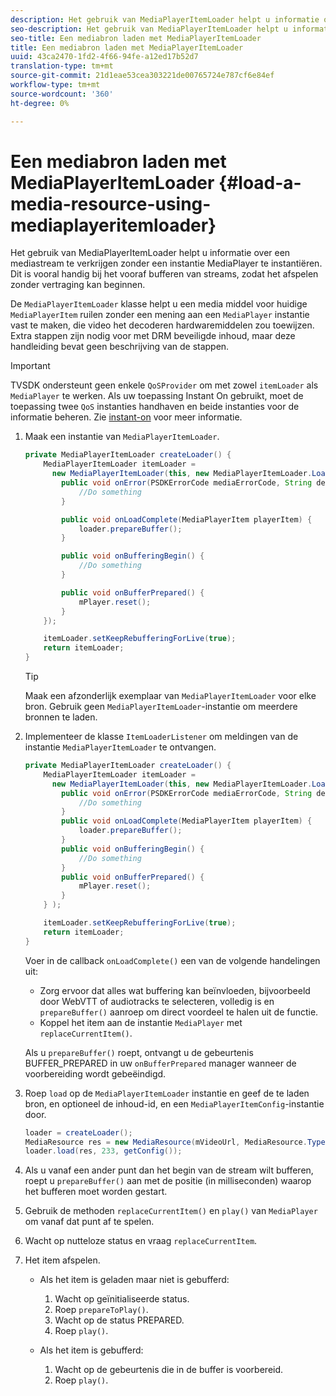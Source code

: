 ```yaml
---
description: Het gebruik van MediaPlayerItemLoader helpt u informatie over een mediastream te verkrijgen zonder een instantie MediaPlayer te instantiëren. Dit is vooral handig bij het vooraf bufferen van streams, zodat het afspelen zonder vertraging kan beginnen.
seo-description: Het gebruik van MediaPlayerItemLoader helpt u informatie over een mediastream te verkrijgen zonder een instantie MediaPlayer te instantiëren. Dit is vooral handig bij het vooraf bufferen van streams, zodat het afspelen zonder vertraging kan beginnen.
seo-title: Een mediabron laden met MediaPlayerItemLoader
title: Een mediabron laden met MediaPlayerItemLoader
uuid: 43ca2470-1fd2-4f66-94fe-a12ed17b52d7
translation-type: tm+mt
source-git-commit: 21d1eae53cea303221de00765724e787cf6e84ef
workflow-type: tm+mt
source-wordcount: '360'
ht-degree: 0%

---
```



# Een mediabron laden met MediaPlayerItemLoader {#load-a-media-resource-using-mediaplayeritemloader}

Het gebruik van MediaPlayerItemLoader helpt u informatie over een mediastream te verkrijgen zonder een instantie MediaPlayer te instantiëren. Dit is vooral handig bij het vooraf bufferen van streams, zodat het afspelen zonder vertraging kan beginnen.

De `MediaPlayerItemLoader` klasse helpt u een media middel voor huidige `MediaPlayerItem` ruilen zonder een mening aan een `MediaPlayer` instantie vast te maken, die video het decoderen hardwaremiddelen zou toewijzen. Extra stappen zijn nodig voor met DRM beveiligde inhoud, maar deze handleiding bevat geen beschrijving van de stappen.

>[!IMPORTANT]
>
>TVSDK ondersteunt geen enkele `QoSProvider` om met zowel `itemLoader` als `MediaPlayer` te werken. Als uw toepassing Instant On gebruikt, moet de toepassing twee `QoS` instanties handhaven en beide instanties voor de informatie beheren. Zie [instant-on](../../content-playback-options/buffering-configuration/c-psdk-android-2.7-instant-on.md) voor meer informatie.

1. Maak een instantie van `MediaPlayerItemLoader`.

   ```java
   private MediaPlayerItemLoader createLoader() { 
       MediaPlayerItemLoader itemLoader =   
         new MediaPlayerItemLoader(this, new MediaPlayerItemLoader.LoaderListener() { 
           public void onError(PSDKErrorCode mediaErrorCode, String description) { 
               //Do something 
           } 
   
           public void onLoadComplete(MediaPlayerItem playerItem) { 
               loader.prepareBuffer(); 
           } 
   
           public void onBufferingBegin() { 
               //Do something 
           } 
   
           public void onBufferPrepared() { 
               mPlayer.reset(); 
           }  
       }); 
   
       itemLoader.setKeepRebufferingForLive(true); 
       return itemLoader; 
   } 
   ```

   >[!TIP]
   >
   >Maak een afzonderlijk exemplaar van `MediaPlayerItemLoader` voor elke bron. Gebruik geen `MediaPlayerItemLoader`-instantie om meerdere bronnen te laden.

1. Implementeer de klasse `ItemLoaderListener` om meldingen van de instantie `MediaPlayerItemLoader` te ontvangen.

   ```java
   private MediaPlayerItemLoader createLoader() { 
       MediaPlayerItemLoader itemLoader =   
         new MediaPlayerItemLoader(this, new MediaPlayerItemLoader.LoaderListener() { 
           public void onError(PSDKErrorCode mediaErrorCode, String description) { 
               //Do something 
           } 
           public void onLoadComplete(MediaPlayerItem playerItem) { 
               loader.prepareBuffer(); 
           } 
           public void onBufferingBegin() { 
               //Do something 
           } 
           public void onBufferPrepared() { 
               mPlayer.reset(); 
           }  
       } ); 
   
       itemLoader.setKeepRebufferingForLive(true); 
       return itemLoader; 
   }
   ```

   Voer in de callback `onLoadComplete()` een van de volgende handelingen uit:

   * Zorg ervoor dat alles wat buffering kan beïnvloeden, bijvoorbeeld door WebVTT of audiotracks te selecteren, volledig is en `prepareBuffer()` aanroep om direct voordeel te halen uit de functie.
   * Koppel het item aan de instantie `MediaPlayer` met `replaceCurrentItem()`.

   Als u `prepareBuffer()` roept, ontvangt u de gebeurtenis BUFFER_PREPARED in uw `onBufferPrepared` manager wanneer de voorbereiding wordt gebeëindigd.

1. Roep `load` op de `MediaPlayerItemLoader` instantie en geef de te laden bron, en optioneel de inhoud-id, en een `MediaPlayerItemConfig`-instantie door.

   ```java
   loader = createLoader(); 
   MediaResource res = new MediaResource(mVideoUrl, MediaResource.Type.HLS, metadata); 
   loader.load(res, 233, getConfig());
   ```

1. Als u vanaf een ander punt dan het begin van de stream wilt bufferen, roept u `prepareBuffer()` aan met de positie (in milliseconden) waarop het bufferen moet worden gestart.
1. Gebruik de methoden `replaceCurrentItem()` en `play()` van `MediaPlayer` om vanaf dat punt af te spelen.
1. Wacht op nutteloze status en vraag `replaceCurrentItem`.
1. Het item afspelen.

   * Als het item is geladen maar niet is gebufferd:

      1. Wacht op geïnitialiseerde status.
      1. Roep `prepareToPlay()`.
      1. Wacht op de status PREPARED.
      1. Roep `play()`.
   * Als het item is gebufferd:

      1. Wacht op de gebeurtenis die in de buffer is voorbereid.
      1. Roep `play()`.